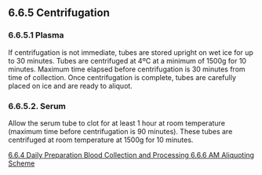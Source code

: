 ## 6.6.5 Centrifugation

### 6.6.5.1 Plasma

If centrifugation is not immediate, tubes are stored upright on wet ice for up to 30 minutes. Tubes are centrifuged at 4ºC at a minimum of 1500g for 10 minutes. Maximum time elapsed before centrifugation is 30 minutes from time of collection.  Once centrifugation is complete, tubes are carefully placed on ice and are ready to aliquot.

### 6.6.5.2. Serum

Allow the serum tube to clot for at least 1 hour at room temperature (maximum time before centrifugation is 90 minutes).  These tubes are centrifuged at room temperature at 1500g for 10 minutes.


<div class="center">
<div class="btn-group">
  <a href=":pages_path:/manuals/blood-collection-processing/6-06-04-daily-preparation.md" class="btn btn-default">
    <span class="glyphicon glyphicon-chevron-left"></span>
    6.6.4 Daily Preparation
  </a>

  <a href=":pages_path:/manuals/blood-collection-processing" class="btn btn-default">
    <span class="glyphicon glyphicon-chevron-up"></span>
    Blood Collection and Processing
  </a>

  <a href=":pages_path:/manuals/blood-collection-processing/6-06-06-am-aliquoting-scheme.md" class="btn btn-success">
    6.6.6 AM Aliquoting Scheme
    <span class="glyphicon glyphicon-chevron-right"></span>
  </a>
</div>
</div>
